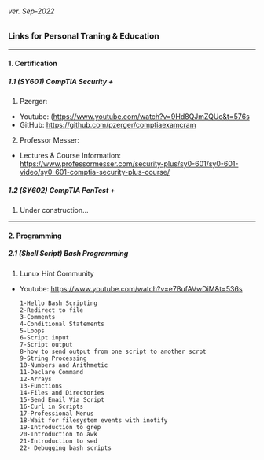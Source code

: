 <h6>ver. Sep-2022</h6>

<h3>Links for Personal Traning & Education</h3>

---

<h4>1. Certification</h4>

<h5>1.1 (SY601) CompTIA Security +</h5>

1. Pzerger:

-   Youtube: (https://www.youtube.com/watch?v=9Hd8QJmZQUc&t=576s
-   GitHub: https://github.com/pzerger/comptiaexamcram

2. Professor Messer:

-   Lectures & Course Information: https://www.professormesser.com/security-plus/sy0-601/sy0-601-video/sy0-601-comptia-security-plus-course/

<h5>1.2 (SY602) CompTIA PenTest +</h5>

1. Under construction...

---

<h4>2. Programming</h4>

<h5>2.1 (Shell Script) Bash Programming </h5>

1. Lunux Hint Community

-   Youtube: https://www.youtube.com/watch?v=e7BufAVwDiM&t=536s

    ```
    1-Hello Bash Scripting
    2-Redirect to file
    3-Comments
    4-Conditional Statements
    5-Loops
    6-Script input
    7-Script output
    8-how to send output from one script to another scrpt
    9-String Processing
    10-Numbers and Arithmetic
    11-Declare Command
    12-Arrays
    13-Functions
    14-Files and Directories
    15-Send Email Via Script
    16-Curl in Scripts
    17-Professional Menus
    18-Wait for filesystem events with inotify
    19-Introduction to grep
    20-Introduction to awk
    21-Introduction to sed
    22- Debugging bash scripts

    ```
